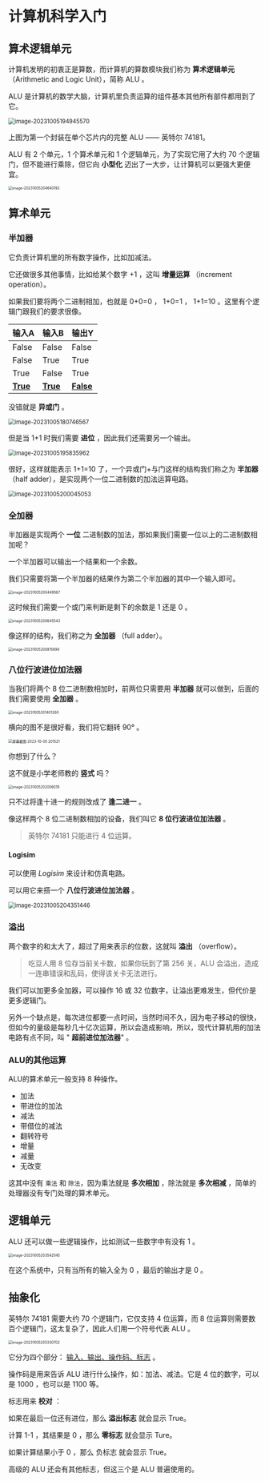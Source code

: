 <script setup>
import CustomLink from '../.vitepress/components/CustomLink.vue'
</script>

# 计算机科学入门

## 算术逻辑单元

计算机发明的初衷正是算数，而计算机的算数模块我们称为 **算术逻辑单元** （Arithmetic and Logic Unit），简称 ALU 。

ALU 是计算机的数学大脑，计算机里负责运算的组件基本其他所有部件都用到了它。

<img src="http://niu.ochiamalu.xyz/image-20231005194945570.png" alt="image-20231005194945570" style="zoom: 80%;margin:0 auto" />

上图为第一个封装在单个芯片内的完整 ALU —— 英特尔 74181。

ALU 有 2 个单元，1 个算术单元和 1 个逻辑单元，为了实现它用了大约 70 个逻辑门，但不能进行乘除，但它向 **小型化**
迈出了一大步，让计算机可以更强大更便宜。

<img src="http://niu.ochiamalu.xyz/image-20231005204640192.png" alt="image-20231005204640192" style="zoom:50%;margin:0 auto" />

## 算术单元

### 半加器

它负责计算机里的所有数字操作，比如加减法。

它还做很多其他事情，比如给某个数字 +1 ，这叫 **增量运算** （increment operation）。

如果我们要将两个二进制相加，也就是 0+0=0 ， 1+0=1 ， 1+1=10 。这里有个逻辑门跟我们的要求很像。

| 输入A             | 输入B             | 输出Y              |
|-----------------|-----------------|------------------|
| False           | False           | False            |
| False           | True            | True             |
| True            | False           | True             |
| <u>**True**</u> | <u>**True**</u> | **<u>False</u>** |

没错就是 **异或门** 。

<img src="http://niu.ochiamalu.xyz/image-20231005180746567.png" alt="image-20231005180746567" style="zoom:80%;margin:0 auto" />

但是当 1+1 时我们需要 **进位** ，因此我们还需要另一个输出。

<img src="http://niu.ochiamalu.xyz/image-20231005195835962.png" alt="image-20231005195835962" style="zoom:80%;margin:0 auto" />

很好，这样就能表示 1+1=10 了，一个异或门+与门这样的结构我们称之为 **半加器** （half adder），是实现两个一位二进制数的加法运算电路。

<img src="http://niu.ochiamalu.xyz/image-20231005200045053.png" alt="image-20231005200045053" style="zoom: 80%;margin:0 auto" />

### 全加器

半加器是实现两个 **一位** 二进制数的加法，那如果我们需要一位以上的二进制数相加呢？

一个半加器可以输出一个结果和一个余数。

我们只需要将第一个半加器的结果作为第二个半加器的其中一个输入即可。

<img src="http://niu.ochiamalu.xyz/image-20231005200449567.png" alt="image-20231005200449567" style="zoom:50%;margin:0 auto" />

这时候我们需要一个或门来判断是剩下的余数是 1 还是 0 。

<img src="http://niu.ochiamalu.xyz/image-20231005200645543.png" alt="image-20231005200645543" style="zoom:50%;margin:0 auto" />

像这样的结构，我们称之为 **全加器** （full adder）。

<img src="http://niu.ochiamalu.xyz/image-20231005200815694.png" alt="image-20231005200815694" style="zoom:50%;margin:0 auto" />

### 八位行波进位加法器

当我们将两个 8 位二进制数相加时，前两位只需要用 **半加器** 就可以做到，后面的我们需要使用 **全加器** 。

<img src="http://niu.ochiamalu.xyz/image-20231005201401260.png" alt="image-20231005201401260" style="zoom:50%;margin:0 auto" />

横向的图不是很好看，我们将它翻转 90° 。

<img src="http://niu.ochiamalu.xyz/%E5%B1%8F%E5%B9%95%E6%88%AA%E5%9B%BE%202023-10-05%20201521.jpg" alt="屏幕截图 2023-10-05 201521" style="zoom:50%;margin:0 auto" />

你想到了什么？

这不就是小学老师教的 **竖式** 吗？

<img src="http://niu.ochiamalu.xyz/image-20231005202006019.png" alt="image-20231005202006019" style="zoom:50%;margin:0 auto" />

只不过将逢十进一的规则改成了 **逢二进一** 。

像这样两个 8 位二进制数相加的设备，我们叫它 **8 位行波进位加法器** 。

> 英特尔 74181 只能进行 4 位运算。

#### Logisim

可以使用 *Logisim* 来设计和仿真电路。

<CustomLink href='https://github.com/logisim-evolution/logisim-evolution' title='Logisim'/>

可以用它来搭一个 **八位行波进位加法器** 。

<img src="http://niu.ochiamalu.xyz/image-20231005204351446.png" alt="image-20231005204351446" style="zoom:80%;margin:0 auto" />

### 溢出

两个数字的和太大了，超过了用来表示的位数，这就叫 **溢出** （overflow）。

> 吃豆人用 8 位存当前关卡数，如果你玩到了第 256 关，ALU 会溢出，造成一连串错误和乱码，使得该关卡无法进行。

我们可以加更多全加器，可以操作 16 或 32 位数字，让溢出更难发生，但代价是更多逻辑门。

另外一个缺点是，每次进位都要一点时间，当然时间不久，因为电子移动的很快，但如今的量级是每秒几十亿次运算，所以会造成影响，所以，现代计算机用的加法电路有点不同，叫  "
**超前进位加法器**" 。

### ALU的其他运算

ALU的算术单元一般支持 8 种操作。

- 加法
- 带进位的加法
- 减法
- 带借位的减法
- 翻转符号
- 增量
- 减量
- 无改变

这其中没有 `乘法` 和 `除法`，因为乘法就是 **多次相加** ，除法就是 **多次相减**  ，简单的处理器没有专门处理的算术单元。

## 逻辑单元

ALU 还可以做一些逻辑操作，比如测试一些数字中有没有 1 。

<img src="http://niu.ochiamalu.xyz/image-20231005203542545.png" alt="image-20231005203542545" style="zoom:50%;margin:0 auto" />

在这个系统中，只有当所有的输入全为 0 ，最后的输出才是 0 。

## 抽象化

英特尔 74181 需要大约 70 个逻辑门，它仅支持 4 位运算，而 8 位运算则需要数百个逻辑门，这太复杂了，因此人们用一个符号代表
ALU 。

<img src="http://niu.ochiamalu.xyz/image-20231005205330702.png" alt="image-20231005205330702" style="zoom:50%;margin:0 auto" />

它分为四个部分： <u>输入、输出、操作码、标志</u> 。

操作码是用来告诉 ALU 进行什么操作，如：加法、减法。它是 4 位的数字，可以是 1000 ，也可以是 1100 等。

标志用来 **校对** ：

如果在最后一位还有进位，那么 **溢出标志** 就会显示 True。

计算 1-1 ，其结果是 0 ，那么 **零标志** 就会显示 Ture。

如果计算结果小于 0 ，那么 负标志 就会显示 True。

高级的 ALU 还会有其他标志，但这三个是 ALU 普遍使用的。


